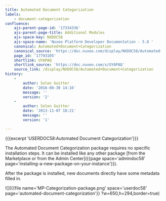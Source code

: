 ```yaml
---
title: Automated Document Categorization
labels:
    - document-categorization
confluence:
    ajs-parent-page-id: '17334336'
    ajs-parent-page-title: Additional Modules
    ajs-space-key: NXDOC58
    ajs-space-name: 'Nuxeo Platform Developer Documentation - 5.8 '
    canonical: Automated+Document+Categorization
    canonical_source: 'https://doc.nuxeo.com/display/NXDOC58/Automated+Document+Categorization'
    page_id: '17793105'
    shortlink: UYAPAQ
    shortlink_source: 'https://doc.nuxeo.com/x/UYAPAQ'
    source_link: /display/NXDOC58/Automated+Document+Categorization
history:
    - 
        author: Solen Guitter
        date: '2016-08-30 14:16'
        message: ''
        version: '2'
    - 
        author: Solen Guitter
        date: '2013-11-07 18:21'
        message: ''
        version: '1'

---
```

{{{excerpt 'USERDOC58:Automated Document Categorization'}}}

The Automated Document Categorization package requires no specific installation steps. It can be installed like any other package [from the Marketplace or from the Admin Center]({{page space='admindoc58' page='installing-a-new-package-on-your-instance'}}).

After the package is installed, new documents directly have some metadata filled in.

![]({{file name='MP-Categorization-package.png' space='userdoc58' page='automated-document-categorization'}} ?w=650,h=294,border=true)

&nbsp;